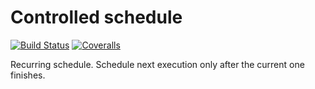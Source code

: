 # Controlled schedule

[![Build Status](https://travis-ci.org/viniciusgerevini/controlled-schedule.svg?branch=master)](https://travis-ci.org/viniciusgerevini/controlled-schedule)
[![Coveralls](https://img.shields.io/coveralls/viniciusgerevini/controlled-schedule.svg?maxAge=2592000)](https://coveralls.io/github/viniciusgerevini/controlled-schedule?branch=master)

Recurring schedule. Schedule next execution only after the current one finishes.
